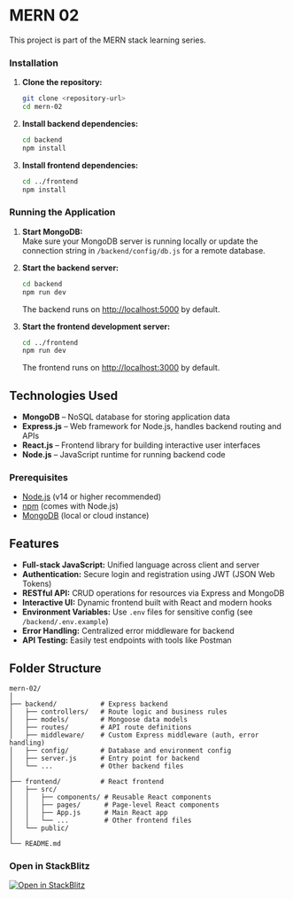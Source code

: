 # MERN 02

This project is part of the MERN stack learning series.

### Installation

1. **Clone the repository:**

   ```bash
   git clone <repository-url>
   cd mern-02
   ```

2. **Install backend dependencies:**

   ```bash
   cd backend
   npm install
   ```

3. **Install frontend dependencies:**
   ```bash
   cd ../frontend
   npm install
   ```

### Running the Application

1. **Start MongoDB:**  
   Make sure your MongoDB server is running locally or update the connection string in `/backend/config/db.js` for a remote database.

2. **Start the backend server:**

   ```bash
   cd backend
   npm run dev
   ```

   The backend runs on [http://localhost:5000](http://localhost:5000) by default.

3. **Start the frontend development server:**

   ```bash
   cd ../frontend
   npm run dev
   ```

   The frontend runs on [http://localhost:3000](http://localhost:3000) by default.

## Technologies Used

- **MongoDB** – NoSQL database for storing application data
- **Express.js** – Web framework for Node.js, handles backend routing and APIs
- **React.js** – Frontend library for building interactive user interfaces
- **Node.js** – JavaScript runtime for running backend code

### Prerequisites

- [Node.js](https://nodejs.org/) (v14 or higher recommended)
- [npm](https://www.npmjs.com/) (comes with Node.js)
- [MongoDB](https://www.mongodb.com/) (local or cloud instance)

## Features

- **Full-stack JavaScript:** Unified language across client and server
- **Authentication:** Secure login and registration using JWT (JSON Web Tokens)
- **RESTful API:** CRUD operations for resources via Express and MongoDB
- **Interactive UI:** Dynamic frontend built with React and modern hooks
- **Environment Variables:** Use `.env` files for sensitive config (see `/backend/.env.example`)
- **Error Handling:** Centralized error middleware for backend
- **API Testing:** Easily test endpoints with tools like Postman

## Folder Structure

```
mern-02/
│
├── backend/           # Express backend
│   ├── controllers/   # Route logic and business rules
│   ├── models/        # Mongoose data models
│   ├── routes/        # API route definitions
│   ├── middleware/    # Custom Express middleware (auth, error handling)
│   ├── config/        # Database and environment config
│   ├── server.js      # Entry point for backend
│   └── ...            # Other backend files
│
├── frontend/          # React frontend
│   ├── src/
│   │   ├── components/ # Reusable React components
│   │   ├── pages/      # Page-level React components
│   │   ├── App.js      # Main React app
│   │   └── ...         # Other frontend files
│   └── public/
│
└── README.md
```

### Open in StackBlitz

[![Open in StackBlitz](https://developer.stackblitz.com/img/open_in_stackblitz.svg)](https://stackblitz.com/~/github.com/aungNyeinChan93/MERN_02)
